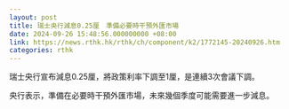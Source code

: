 ```yaml
---
layout: post
title: 瑞士央行減息0.25厘　準備必要時干預外匯市場
date: 2024-09-26 15:48:56.000000000 +08:00
link: https://news.rthk.hk/rthk/ch/component/k2/1772145-20240926.htm
categories: rthk
---
```


瑞士央行宣布減息0.25厘，將政策利率下調至1厘，是連續3次會議下調。

央行表示，準備在必要時干預外匯市場，未來幾個季度可能需要進一步減息。
